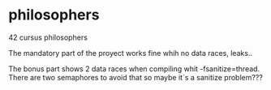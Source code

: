 # philosophers
42 cursus philosophers

The mandatory part of the proyect works fine whih no data races, leaks..

The bonus part shows 2 data races when compiling whit -fsanitize=thread. There are two semaphores to avoid that so maybe it´s a sanitize problem???
